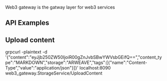 Web3 gateway is the gatway layer for web3 services

## API Examples

## Upload content
grpcurl -plaintext -d '{"content":"eyJjb250ZW50IjoiR00gZnJvbSBwYWVsbGEifQ==","content_type":"MARKDOWN","storage":"ARWEAVE","tags":[{"name":"Content-Type","value":"application/json"}]}' localhost:8090 web3_gateway.StorageService/UploadContent